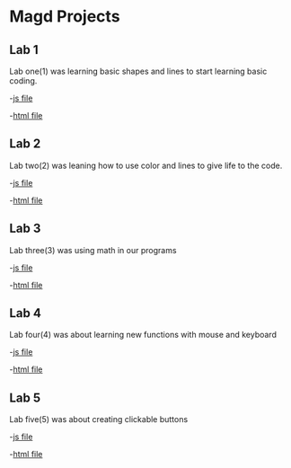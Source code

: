 # Magd Projects
## Lab 1
Lab one(1) was learning basic shapes and lines to start learning basic coding.

-[js file](https://github.com/Kinjaus/Magd-Work/blob/gh-pages/MagD%20folder/Lab%201/sketch.js)

-[html file](https://github.com/Kinjaus/Magd-Work/blob/gh-pages/MagD%20folder/Lab%201/index.html)

## Lab 2
Lab two(2) was leaning how to use color and lines to give life to the code.

-[js file](https://github.com/Kinjaus/Magd-Work/blob/gh-pages/MagD%20folder/Lab%202/sketch.js)

-[html file](https://github.com/Kinjaus/Magd-Work/blob/gh-pages/MagD%20folder/Lab%202/index.html)

## Lab 3
Lab three(3) was using math in our programs

-[js file](https://github.com/Kinjaus/Magd-Work/blob/gh-pages/MagD%20folder/Lab%203/sketch.js)

-[html file](https://github.com/Kinjaus/Magd-Work/blob/gh-pages/MagD%20folder/Lab%203/index.html)

## Lab 4
Lab four(4) was about learning new functions with mouse and keyboard

-[js file](https://github.com/Kinjaus/Magd-Work/blob/gh-pages/MagD%20folder/Lab%204/sketch.js)

-[html file](https://github.com/Kinjaus/Magd-Work/blob/gh-pages/MagD%20folder/Lab%204/index.html)

## Lab 5
Lab five(5) was about creating clickable buttons

-[js file](https://github.com/Kinjaus/Magd-Work/blob/gh-pages/MagD%20folder/Lab%205/sketch.js)

-[html file](https://github.com/Kinjaus/Magd-Work/blob/gh-pages/MagD%20folder/Lab%205/index.html)
